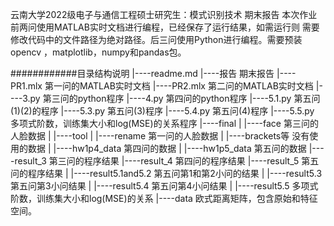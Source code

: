 云南大学2022级电子与通信工程硕士研究生：模式识别技术 期末报告
本次作业前两问使用MATLAB实时文档进行编程，已经保存了运行结果，如需运行则
需要修改代码中的文件路径为绝对路径。后三问使用Python进行编程。需要预装opencv
，matplotlib，numpy和pandas包。

############目录结构说明
|----readme.md
|----报告					期末报告
|----PR1.mlx					第一问的MATLAB实时文档
|----PR2.mlx					第二问的MATLAB实时文档
|----3.py					第三问的python程序
|----4.py					第四问的python程序
|----5.1.py					第五问(1)(2)的程序
|----5.3.py					第五问(3)程序
|----5.4.py					第五问(4)程序
|----5.5.py					多项式阶数，训练集大小和log(MSE)的关系程序
|----final
|      |----face				第三问的人脸数据
|      |----tool
|	    |----rename			第一问的人脸数据
|             |----brackets等			没有使用的数据
|      |----hw1p4_data			第四问的数据
|      |----hw1p5_data			第五问的数据
|----result_3					第三问的程序结果
|----result_4					第四问的程序结果
|----result_5					第五问的程序结果
|      |----result5.1and5.2			第五问第1和第2小问的结果
|      |----result5.3				第五问第3小问结果
|      |----result5.4				第五问第4小问结果
|      |----result5.5				多项式阶数，训练集大小和log(MSE)的关系
|----data					欧式距离矩阵，包含原始和特征空间。
